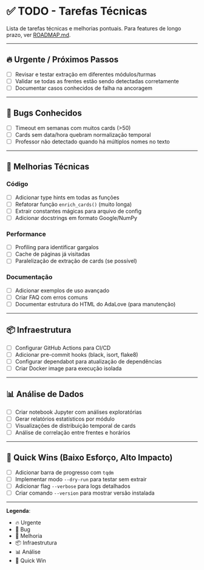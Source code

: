# ✅ TODO - Tarefas Técnicas

Lista de tarefas técnicas e melhorias pontuais. Para features de longo prazo, ver [ROADMAP.md](./ROADMAP.md).

---

## 🔥 Urgente / Próximos Passos

- [ ] Revisar e testar extração em diferentes módulos/turmas
- [ ] Validar se todas as frentes estão sendo detectadas corretamente
- [ ] Documentar casos conhecidos de falha na ancoragem

---

## 🐛 Bugs Conhecidos

- [ ] Timeout em semanas com muitos cards (>50)
- [ ] Cards sem data/hora quebram normalização temporal
- [ ] Professor não detectado quando há múltiplos nomes no texto

---

## 🔧 Melhorias Técnicas

### Código
- [ ] Adicionar type hints em todas as funções
- [ ] Refatorar função `enrich_cards()` (muito longa)
- [ ] Extrair constantes mágicas para arquivo de config
- [ ] Adicionar docstrings em formato Google/NumPy

### Performance
- [ ] Profiling para identificar gargalos
- [ ] Cache de páginas já visitadas
- [ ] Paralelização de extração de cards (se possível)

### Documentação
- [ ] Adicionar exemplos de uso avançado
- [ ] Criar FAQ com erros comuns
- [ ] Documentar estrutura do HTML do AdaLove (para manutenção)

---

## 📦 Infraestrutura

- [ ] Configurar GitHub Actions para CI/CD
- [ ] Adicionar pre-commit hooks (black, isort, flake8)
- [ ] Configurar dependabot para atualização de dependências
- [ ] Criar Docker image para execução isolada

---

## 📊 Análise de Dados

- [ ] Criar notebook Jupyter com análises exploratórias
- [ ] Gerar relatórios estatísticos por módulo
- [ ] Visualizações de distribuição temporal de cards
- [ ] Análise de correlação entre frentes e horários

---

## 🎯 Quick Wins (Baixo Esforço, Alto Impacto)

- [ ] Adicionar barra de progresso com `tqdm`
- [ ] Implementar modo `--dry-run` para testar sem extrair
- [ ] Adicionar flag `--verbose` para logs detalhados
- [ ] Criar comando `--version` para mostrar versão instalada

---

**Legenda**:
- 🔥 Urgente
- 🐛 Bug
- 🔧 Melhoria
- 📦 Infraestrutura
- 📊 Análise
- 🎯 Quick Win



